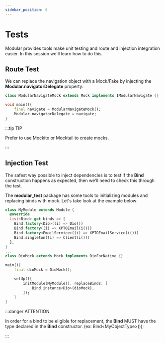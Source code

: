 ```yaml
---
sidebar_position: 6
---
```


# Tests

Modular provides tools make unit testing and route and injection integration easier.
In this session we'll learn how to do this.

## Route Test 

We can replace the navigation object with a Mock/Fake by injecting the **Modular.navigatorDelegate** property:

```dart
class ModularNavigateMock extends Mock implements IModularNavigate {}

void main(){
    final navigate = ModularNavigateMock();
    Modular.navigatorDelegate = navigate;
}
```

:::tip TIP

Prefer to use Mockito or Mocktail to create mocks.

:::

## Injection Test

The safest way possible to inject dependencies is to test if the **Bind** construction happens as expected, then
we'll need to check this through the test.

The **modular_test** package has some tools to initializing modules and replacing binds with
mock. Let's take look at the example below:

```dart {4,18}
class MyModule extends Module {
  @override
  List<Bind> get binds => [
    Bind.factory<Dio>((i) => Dio())
    Bind.factory((i) => XPTOEmail(i()))
    Bind.factory<EmailService>((i) => XPTOEmailService(i()))
    Bind.singleton((i) => Client(i()))
  ];
}
... 
class DioMock extends Mock implements DioForNative {}

main(){
    final dioMock = DioMock();

    setUp(){
        initModule(MyModule(), replaceBinds: [
            Bind.instance<Dio>(dioMock),
        ]);
    }
}
```

:::danger ATTENTION

In order for a bind to be eligible for replacement, the **Bind** MUST have
the type declared in the **Bind** constructor. (ex: Bind<MyObjectType\>());

:::
